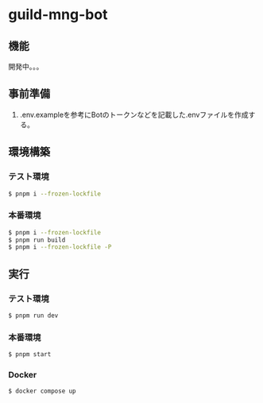 # guild-mng-bot
## 機能
開発中。。。
## 事前準備
1. .env.exampleを参考にBotのトークンなどを記載した.envファイルを作成する。

## 環境構築
### テスト環境
```bash
$ pnpm i --frozen-lockfile
```

### 本番環境
```bash
$ pnpm i --frozen-lockfile
$ pnpm run build
$ pnpm i --frozen-lockfile -P
```

## 実行
### テスト環境
```bash
$ pnpm run dev
```

### 本番環境
```bash
$ pnpm start
```

### Docker
```bash
$ docker compose up
```
